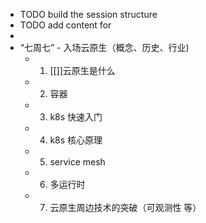 - TODO build the session structure
- TODO add content for
-
- “七周七” - 入场云原生（概念、历史、行业)
	- 1. [[]]云原生是什么
	- 2. 容器
	- 3. k8s 快速入门
	- 4. k8s 核心原理
	- 5. service mesh
	- 6. 多运行时
	- 7. 云原生周边技术的突破（可观测性 等）